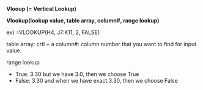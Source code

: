 **Vlooup (= Vertical Lookup)**

**Vlookup(lookup value, table array, column#, range lookup)**

ex) =VLOOKUP(H4, J7:K11, 2, FALSE)

table array: crtl + a
column#: column number that you want to find for input value.

range lookup
- True: 3.30 but we have 3.0, then we choose True
- False: 3.30 and when we have exact 3.30, then we choose False

